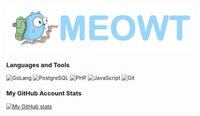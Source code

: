 ![Header](https://github.com/meowt/meowt/blob/master/assets/meowt.jpg)
### Languages and Tools
![GoLang](https://img.shields.io/badge/-GoLang-ffffff?&logo=go&) ![PostgreSQL](https://img.shields.io/badge/-PostgreSQL-ffffff?&logo=PostgreSQL) ![PHP](https://img.shields.io/badge/-PHP-ffffff?&logo=PHP&) ![JavaScript](https://img.shields.io/badge/-JavaScript-ffffff?&logo=JavaScript&logoColor=) ![Git](https://img.shields.io/badge/-Git-ffffff?&logo=git&)

### My GitHub Account Stats
[![My GitHub stats](https://github-readme-stats.vercel.app/api?username=meowt)](https://github.com/anuraghazra/github-readme-stats&hide=prs,issues,contribs)

